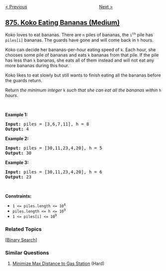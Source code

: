 <!--|This file generated by command(leetcode description); DO NOT EDIT.    |-->
<!--+----------------------------------------------------------------------+-->
<!--|@author    openset <openset.wang@gmail.com>                           |-->
<!--|@link      https://github.com/openset                                 |-->
<!--|@home      https://github.com/openset/leetcode                        |-->
<!--+----------------------------------------------------------------------+-->

[< Previous](../walking-robot-simulation "Walking Robot Simulation")
　　　　　　　　　　　　　　　　
[Next >](../middle-of-the-linked-list "Middle of the Linked List")

## [875. Koko Eating Bananas (Medium)](https://leetcode.com/problems/koko-eating-bananas "爱吃香蕉的珂珂")

<p>Koko loves to eat bananas. There are <code>n</code> piles of bananas, the <code>i<sup>th</sup></code> pile has <code>piles[i]</code> bananas. The guards have gone and will come back in <code>h</code> hours.</p>

<p>Koko can decide her bananas-per-hour eating speed of <code>k</code>. Each hour, she chooses some pile of bananas and eats <code>k</code> bananas from that pile. If the pile has less than <code>k</code> bananas, she eats all of them instead and will not eat any more bananas during this hour.</p>

<p>Koko likes to eat slowly but still wants to finish eating all the bananas before the guards return.</p>

<p>Return <em>the minimum integer</em> <code>k</code> <em>such that she can eat all the bananas within</em> <code>h</code> <em>hours</em>.</p>

<p>&nbsp;</p>
<p><strong>Example 1:</strong></p>

<pre>
<strong>Input:</strong> piles = [3,6,7,11], h = 8
<strong>Output:</strong> 4
</pre>

<p><strong>Example 2:</strong></p>

<pre>
<strong>Input:</strong> piles = [30,11,23,4,20], h = 5
<strong>Output:</strong> 30
</pre>

<p><strong>Example 3:</strong></p>

<pre>
<strong>Input:</strong> piles = [30,11,23,4,20], h = 6
<strong>Output:</strong> 23
</pre>

<p>&nbsp;</p>
<p><strong>Constraints:</strong></p>

<ul>
	<li><code>1 &lt;= piles.length &lt;= 10<sup>4</sup></code></li>
	<li><code>piles.length &lt;= h &lt;= 10<sup>9</sup></code></li>
	<li><code>1 &lt;= piles[i] &lt;= 10<sup>9</sup></code></li>
</ul>

### Related Topics
  [[Binary Search](../../tag/binary-search/README.md)]

### Similar Questions
  1. [Minimize Max Distance to Gas Station](../minimize-max-distance-to-gas-station) (Hard)
